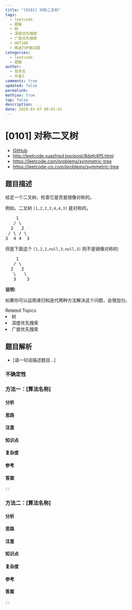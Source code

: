 ```yaml
---
title: "[0101] 对称二叉树"
tags:
  - leetcode
  - 题解
  - 树
  - 深度优先搜索
  - 广度优先搜索
  - HOT100
  - 精选TOP面试题
categories:
  - leetcode
  - 题解
author:
  - 张学志
  - 作者2
comments: true
updated: false
permalink:
mathjax: true
top: false
description: ...
date: 2020-03-07 00:01:41
---
```



# [0101] 对称二叉树
* [GitHub](https://github.com/algoboy101/LeetCodeCrowdsource/tree/master/_posts/QA/%5B0101%5D%20%E5%AF%B9%E7%A7%B0%E4%BA%8C%E5%8F%89%E6%A0%91.md)
* http://leetcode.xuezhisd.top/post/8defc6f5.html
* https://leetcode.com/problems/symmetric-tree
* https://leetcode-cn.com/problems/symmetric-tree


## 题目描述

<p>给定一个二叉树，检查它是否是镜像对称的。</p>

<p>例如，二叉树&nbsp;<code>[1,2,2,3,4,4,3]</code> 是对称的。</p>

<pre>    1
   / \
  2   2
 / \ / \
3  4 4  3
</pre>

<p>但是下面这个&nbsp;<code>[1,2,2,null,3,null,3]</code> 则不是镜像对称的:</p>

<pre>    1
   / \
  2   2
   \   \
   3    3
</pre>

<p><strong>说明:</strong></p>

<p>如果你可以运用递归和迭代两种方法解决这个问题，会很加分。</p>
<div><div>Related Topics</div><div><li>树</li><li>深度优先搜索</li><li>广度优先搜索</li></div></div>


## 题目解析
* [请一句话描述题目...]

### 不确定性


### 方法一：[算法名称]

#### 分析

#### 思路

#### 注意

#### 知识点

#### 复杂度

#### 参考

#### 答案

```cpp
//
```


### 方法二：[算法名称]

#### 分析

#### 思路

#### 注意

#### 知识点

#### 复杂度

#### 参考

#### 答案

```cpp
//
```



